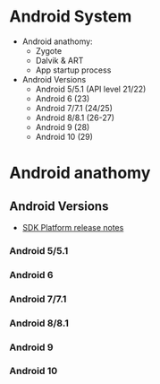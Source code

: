# Android System

- Android anathomy:
  - Zygote
  - Dalvik & ART
  - App startup process
- Android Versions
  - Android 5/5.1 (API level 21/22)
  - Android 6 (23)
  - Android 7/7.1 (24/25)
  - Android 8/8.1 (26-27)
  - Android 9 (28)
  - Android 10 (29)

# Android anathomy


## Android Versions

- [SDK Platform release notes](https://developer.android.com/studio/releases/platforms)


### Android 5/5.1

### Android 6

### Android 7/7.1

### Android 8/8.1

### Android 9

### Android 10
